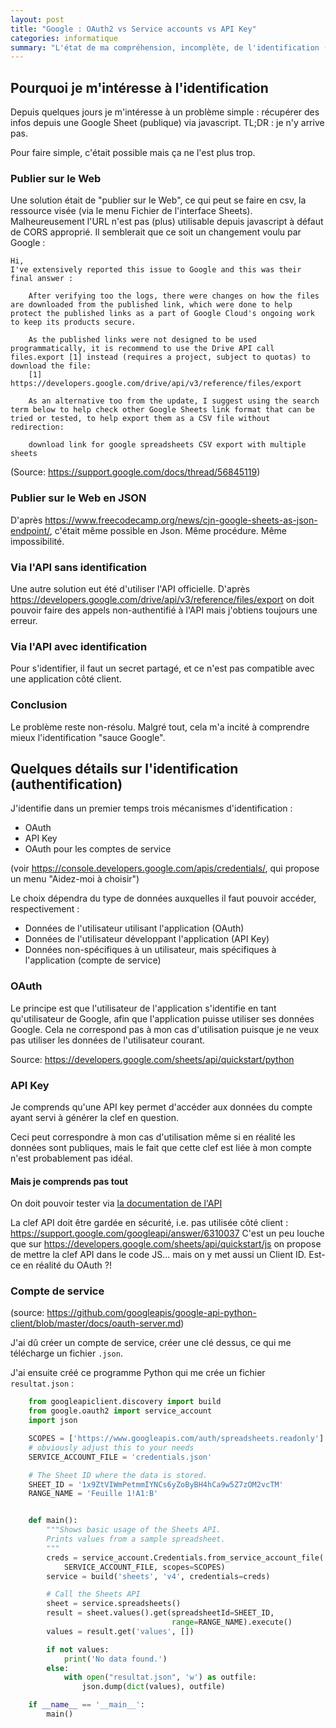 ```yaml
---
layout: post
title: "Google : OAuth2 vs Service accounts vs API Key"
categories: informatique
summary: "L'état de ma compréhension, incomplète, de l'identification (authentification) pour utiliser les API Google"
---
```

## Pourquoi je m'intéresse à l'identification

Depuis quelques jours je m'intéresse à un problème simple : 
récupérer des infos depuis une Google Sheet (publique) via javascript.
TL;DR : je n'y arrive pas.

Pour faire simple, c'était possible mais ça ne l'est plus trop.

### Publier sur le Web
Une solution était de "publier sur le Web", ce qui peut se faire en csv, la ressource visée (via le menu Fichier de l'interface Sheets).
Malheureusement l'URL n'est pas (plus) utilisable depuis javascript à défaut de CORS approprié. Il semblerait que ce soit un changement voulu par Google :

	Hi,
	I've extensively reported this issue to Google and this was their final answer :

		After verifying too the logs, there were changes on how the files are downloaded from the published link, which were done to help protect the published links as a part of Google Cloud's ongoing work to keep its products secure.

		As the published links were not designed to be used programmatically, it is recommend to use the Drive API call files.export [1] instead (requires a project, subject to quotas) to download the file:
		[1] https://developers.google.com/drive/api/v3/reference/files/export

		As an alternative too from the update, I suggest using the search term below to help check other Google Sheets link format that can be tried or tested, to help export them as a CSV file without redirection:

		download link for google spreadsheets CSV export with multiple sheets

(Source: <https://support.google.com/docs/thread/56845119>)

### Publier sur le Web en JSON
D'après <https://www.freecodecamp.org/news/cjn-google-sheets-as-json-endpoint/>, c'était même possible en Json. Même procédure. Même impossibilité.

### Via l'API sans identification

Une autre solution eut été d'utiliser l'API officielle. 
D'après <https://developers.google.com/drive/api/v3/reference/files/export> on doit pouvoir faire des appels non-authentifié à l'API mais j'obtiens toujours une erreur.

### Via l'API avec identification

Pour s'identifier, il faut un secret partagé, et ce n'est pas compatible avec une application côté client.

### Conclusion
Le problème reste non-résolu. Malgré tout, cela m'a incité à comprendre mieux l'identification "sauce Google".

## Quelques détails sur l'identification (authentification)

J'identifie dans un premier temps trois mécanismes d'identification : 

- OAuth
- API Key
- OAuth pour les comptes de service

(voir <https://console.developers.google.com/apis/credentials/>, qui propose un menu "Aidez-moi à choisir")

<!-- Ce menu signale que si on veut une application Javascript qui utilise (des données publiques)(iirc), il n'y a pas de solution. -->

Le choix dépendra du type de données auxquelles il faut pouvoir accéder, respectivement :

- Données de l'utilisateur utilisant l'application (OAuth)
- Données de l'utilisateur développant l'application (API Key)
- Données non-spécifiques à un utilisateur, mais spécifiques à l'application (compte de service)

### OAuth

Le principe est que l'utilisateur de l'application s'identifie en tant qu'utilisateur de Google, afin que l'application puisse utiliser ses données Google.
Cela ne correspond pas à mon cas d'utilisation puisque je ne veux pas utiliser les données de l'utilisateur courant.

Source: <https://developers.google.com/sheets/api/quickstart/python>

### API Key

Je comprends qu'une API key permet d'accéder aux données du compte ayant servi à générer la clef en question. 
<!-- Je ne suis pas sûr, je n'ai pas testé récemment. -->

Ceci peut correspondre à mon cas d'utilisation même si en réalité les données sont publiques, mais le fait que cette clef est liée à mon compte n'est probablement pas idéal.

#### Mais je comprends pas tout

On doit pouvoir tester via [la documentation de l'API](https://developers.google.com/sheets/api/reference/rest/v4/spreadsheets.values/get)

La clef API doit être gardée en sécurité, i.e. pas utilisée côté client : <https://support.google.com/googleapi/answer/6310037>
C'est un peu louche que sur <https://developers.google.com/sheets/api/quickstart/js> on propose de mettre la clef API dans le code JS... mais on y met aussi un Client ID. Est-ce en réalité du OAuth ?!

### Compte de service

(source: <https://github.com/googleapis/google-api-python-client/blob/master/docs/oauth-server.md>)

J'ai dû créer un compte de service, créer une clé dessus, ce qui me télécharge un fichier `.json`.

J'ai ensuite créé ce programme Python qui me crée un fichier `resultat.json` :

```python
	from googleapiclient.discovery import build
	from google.oauth2 import service_account
	import json

	SCOPES = ['https://www.googleapis.com/auth/spreadsheets.readonly']
	# obviously adjust this to your needs
	SERVICE_ACCOUNT_FILE = 'credentials.json'

	# The Sheet ID where the data is stored.
	SHEET_ID = '1x9ZtVIWmPetmmIYNCs6yZoByBH4hCa9w5Z7zOM2vcTM'
	RANGE_NAME = 'Feuille 1!A1:B'


	def main():
		"""Shows basic usage of the Sheets API.
		Prints values from a sample spreadsheet.
		"""
		creds = service_account.Credentials.from_service_account_file(
			SERVICE_ACCOUNT_FILE, scopes=SCOPES)
		service = build('sheets', 'v4', credentials=creds)

		# Call the Sheets API
		sheet = service.spreadsheets()
		result = sheet.values().get(spreadsheetId=SHEET_ID,
									range=RANGE_NAME).execute()
		values = result.get('values', [])

		if not values:
			print('No data found.')
		else:
			with open("resultat.json", 'w') as outfile:
				json.dump(dict(values), outfile)

	if __name__ == '__main__':
		main()
```

